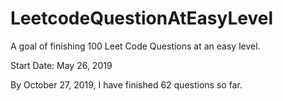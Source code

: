# LeetcodeQuestionAtEasyLevel
A goal of finishing 100 Leet Code Questions at an easy level.

Start Date: May 26, 2019

By October 27, 2019, I have finished 62 questions so far.


